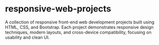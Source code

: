 # responsive-web-projects
A collection of responsive front-end web development projects built using HTML, CSS, and Bootstrap. Each project demonstrates responsive design techniques, modern layouts, and cross-device compatibility, focusing on usability and clean UI.
